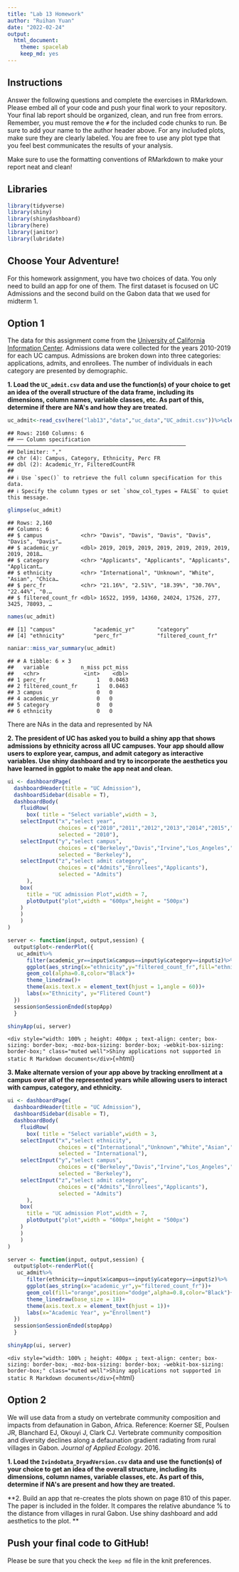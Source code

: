 ```yaml
---
title: "Lab 13 Homework"
author: "Ruihan Yuan"
date: "2022-02-24"
output:
  html_document: 
    theme: spacelab
    keep_md: yes
---
```




## Instructions
Answer the following questions and complete the exercises in RMarkdown. Please embed all of your code and push your final work to your repository. Your final lab report should be organized, clean, and run free from errors. Remember, you must remove the `#` for the included code chunks to run. Be sure to add your name to the author header above. For any included plots, make sure they are clearly labeled. You are free to use any plot type that you feel best communicates the results of your analysis.  

Make sure to use the formatting conventions of RMarkdown to make your report neat and clean!  

## Libraries

```r
library(tidyverse)
library(shiny)
library(shinydashboard)
library(here)
library(janitor)
library(lubridate)
```

## Choose Your Adventure!
For this homework assignment, you have two choices of data. You only need to build an app for one of them. The first dataset is focused on UC Admissions and the second build on the Gabon data that we used for midterm 1.  

## Option 1
The data for this assignment come from the [University of California Information Center](https://www.universityofcalifornia.edu/infocenter). Admissions data were collected for the years 2010-2019 for each UC campus. Admissions are broken down into three categories: applications, admits, and enrollees. The number of individuals in each category are presented by demographic.  

**1. Load the `UC_admit.csv` data and use the function(s) of your choice to get an idea of the overall structure of the data frame, including its dimensions, column names, variable classes, etc. As part of this, determine if there are NA's and how they are treated.**  


```r
uc_admit<-read_csv(here("lab13","data","uc_data","UC_admit.csv"))%>%clean_names()
```

```
## Rows: 2160 Columns: 6
## ── Column specification ────────────────────────────────────────────────────────
## Delimiter: ","
## chr (4): Campus, Category, Ethnicity, Perc FR
## dbl (2): Academic_Yr, FilteredCountFR
## 
## ℹ Use `spec()` to retrieve the full column specification for this data.
## ℹ Specify the column types or set `show_col_types = FALSE` to quiet this message.
```


```r
glimpse(uc_admit)
```

```
## Rows: 2,160
## Columns: 6
## $ campus            <chr> "Davis", "Davis", "Davis", "Davis", "Davis", "Davis"…
## $ academic_yr       <dbl> 2019, 2019, 2019, 2019, 2019, 2019, 2019, 2019, 2018…
## $ category          <chr> "Applicants", "Applicants", "Applicants", "Applicant…
## $ ethnicity         <chr> "International", "Unknown", "White", "Asian", "Chica…
## $ perc_fr           <chr> "21.16%", "2.51%", "18.39%", "30.76%", "22.44%", "0.…
## $ filtered_count_fr <dbl> 16522, 1959, 14360, 24024, 17526, 277, 3425, 78093, …
```

```r
names(uc_admit)
```

```
## [1] "campus"            "academic_yr"       "category"         
## [4] "ethnicity"         "perc_fr"           "filtered_count_fr"
```

```r
naniar::miss_var_summary(uc_admit)
```

```
## # A tibble: 6 × 3
##   variable          n_miss pct_miss
##   <chr>              <int>    <dbl>
## 1 perc_fr                1   0.0463
## 2 filtered_count_fr      1   0.0463
## 3 campus                 0   0     
## 4 academic_yr            0   0     
## 5 category               0   0     
## 6 ethnicity              0   0
```
There are NAs in the data and represented by NA





**2. The president of UC has asked you to build a shiny app that shows admissions by ethnicity across all UC campuses. Your app should allow users to explore year, campus, and admit category as interactive variables. Use shiny dashboard and try to incorporate the aesthetics you have learned in ggplot to make the app neat and clean.**



```r
ui <- dashboardPage(
  dashboardHeader(title = "UC Admission"),
  dashboardSidebar(disable = T),
  dashboardBody(
    fluidRow(
      box( title = "Select variable",width = 3,
    selectInput("x","select year",
                choices = c("2010","2011","2012","2013","2014","2015","2016","2017","2018","2019"),
                selected = "2010"),
    selectInput("y","select campus",
                choices = c("Berkeley","Davis","Irvine","Los_Angeles","Merced","Riverside","San_Diego","Santa_Barbara","Santa_Cruz"),
                selected = "Berkeley"),
    selectInput("z","select admit category",
                choices = c("Admits","Enrollees","Applicants"),
                selected = "Admits")
      ),
    box(
      title = "UC admission Plot",width = 7,
      plotOutput("plot",width = "600px",height = "500px")
    )
    )
    )
)

server <- function(input, output,session) { 
  output$plot<-renderPlot({
   uc_admit%>%
      filter(academic_yr==input$x&campus==input$y&category==input$z)%>%
      ggplot(aes_string(x="ethnicity",y="filtered_count_fr",fill="ethnicity"))+
      geom_col(alpha=0.8,color="Black")+
      theme_linedraw()+
      theme(axis.text.x = element_text(hjust = 1,angle = 60))+
      labs(x="Ethnicity", y="Flitered Count")
  })
  session$onSessionEnded(stopApp)
  }

shinyApp(ui, server)
```

`<div style="width: 100% ; height: 400px ; text-align: center; box-sizing: border-box; -moz-box-sizing: border-box; -webkit-box-sizing: border-box;" class="muted well">Shiny applications not supported in static R Markdown documents</div>`{=html}




**3. Make alternate version of your app above by tracking enrollment at a campus over all of the represented years while allowing users to interact with campus, category, and ethnicity.**  


```r
ui <- dashboardPage(
  dashboardHeader(title = "UC Admission"),
  dashboardSidebar(disable = T),
  dashboardBody(
    fluidRow(
      box( title = "Select variable",width = 3,
    selectInput("x","select ethnicity",
                choices = c("International","Unknown","White","Asian","Chicano/Latino","American Indian","African American","All"),
                selected = "International"),
    selectInput("y","select campus",
                choices = c("Berkeley","Davis","Irvine","Los_Angeles","Merced","Riverside","San_Diego","Santa_Barbara","Santa_Cruz"),
                selected = "Berkeley"),
    selectInput("z","select admit category",
                choices = c("Admits","Enrollees","Applicants"),
                selected = "Admits")
      ),
    box(
      title = "UC admission Plot",width = 7,
      plotOutput("plot",width = "600px",height = "500px")
    )
    )
    )
)

server <- function(input, output,session) { 
  output$plot<-renderPlot({
   uc_admit%>%
      filter(ethnicity==input$x&campus==input$y&category==input$z)%>%
      ggplot(aes_string(x="academic_yr",y="filtered_count_fr"))+
      geom_col(fill="orange",position="dodge",alpha=0.8,color="Black")+
      theme_linedraw(base_size = 18)+
      theme(axis.text.x = element_text(hjust = 1))+
      labs(x="Academic Year", y="Enrollment")
  })
  session$onSessionEnded(stopApp)
  }

shinyApp(ui, server)
```

`<div style="width: 100% ; height: 400px ; text-align: center; box-sizing: border-box; -moz-box-sizing: border-box; -webkit-box-sizing: border-box;" class="muted well">Shiny applications not supported in static R Markdown documents</div>`{=html}


## Option 2
We will use data from a study on vertebrate community composition and impacts from defaunation in Gabon, Africa. Reference: Koerner SE, Poulsen JR, Blanchard EJ, Okouyi J, Clark CJ. Vertebrate community composition and diversity declines along a defaunation gradient radiating from rural villages in Gabon. _Journal of Applied Ecology_. 2016.   

**1. Load the `IvindoData_DryadVersion.csv` data and use the function(s) of your choice to get an idea of the overall structure, including its dimensions, column names, variable classes, etc. As part of this, determine if NA's are present and how they are treated.**  

**2. Build an app that re-creates the plots shown on page 810 of this paper. The paper is included in the folder. It compares the relative abundance % to the distance from villages in rural Gabon. Use shiny dashboard and add aesthetics to the plot.  **  

## Push your final code to GitHub!
Please be sure that you check the `keep md` file in the knit preferences. 
